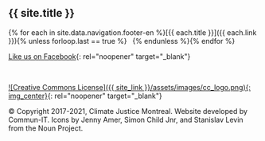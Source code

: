 <hr style="height:10px;visibility:hidden;margin:0"/>

## {{ site.title }}

{% for each in site.data.navigation.footer-en %}[{{ each.title }}]({{ each.link }}){% unless forloop.last == true %} &ensp;{% endunless %}{% endfor %}

[Like us on Facebook](https://www.facebook.com/ClimateJusticeMontreal/){: rel="noopener" target="_blank"}

<br>

[![Creative Commons License]({{ site_link }}/assets/images/cc_logo.png){: img_center}](https://creativecommons.org/licenses/by-nc-sa/4.0/){: rel="noopener" target="_blank"}

© Copyright 2017-2021, Climate Justice Montreal. Website developed by Commun-IT. Icons by Jenny Amer, Simon Child Jnr, and Stanislav Levin from the Noun Project.
